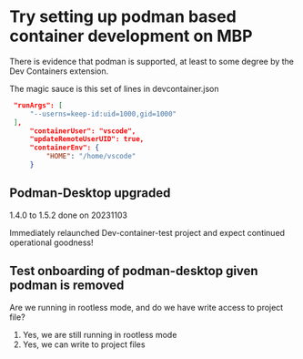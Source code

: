 # Try setting up podman based container development on MBP

There is evidence that podman is supported, at least to some degree by the Dev Containers extension.

The magic sauce is this set of lines in devcontainer.json

```json
 "runArgs": [
     "--userns=keep-id:uid=1000,gid=1000"
 ],
     "containerUser": "vscode",
     "updateRemoteUserUID": true,
     "containerEnv": {
         "HOME": "/home/vscode"
     }
```

## Podman-Desktop upgraded

1.4.0 to 1.5.2 done on 20231103

Immediately relaunched Dev-container-test project and expect continued operational goodness!

## Test onboarding of podman-desktop given podman is removed

Are we running in rootless mode, and
do we have write access to project file?

1. Yes, we are still running in rootless mode
1. Yes, we can write to project files
